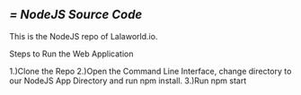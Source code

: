 ## *= NodeJS Source Code*
This is the NodeJS repo of Lalaworld.io.

Steps to Run the Web Application

1.)Clone the Repo
2.)Open the Command Line Interface, change directory to our NodeJS App Directory and run npm install.
3.)Run npm start

